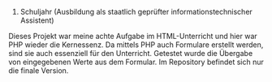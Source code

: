1. Schuljahr (Ausbildung als staatlich geprüfter informationstechnischer Assistent)   

Dieses Projekt war meine achte Aufgabe im HTML-Unterricht und hier war PHP wieder die Kernessenz.
Da mittels PHP auch Formulare erstellt werden, sind sie auch essenziell für den Unterricht. Getestet wurde die Übergabe von 
eingegebenen Werte aus dem Formular. Im Repository befindet sich nur die finale Version.
